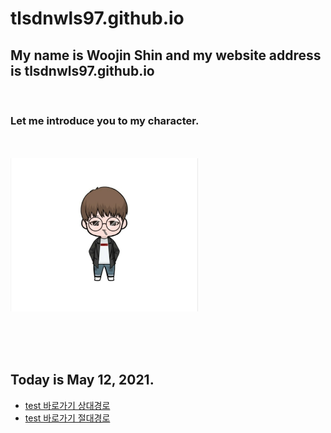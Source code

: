 # tlsdnwls97.github.io

## My name is Woojin Shin and my website address is tlsdnwls97.github.io
<br>


<h3>Let me introduce you to my character.</h3>
<br><br>
<img src="KakaoTalk_20210512_230229605.jpg"
width="300px" >


<br><br><br>

## Today is May 12, 2021.

  - [test 바로가기 상대경로](NewPage.md)
  - [test 바로가기 절대경로](./NewPage.md)
